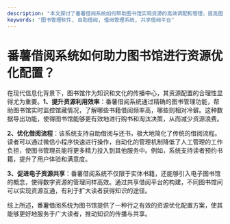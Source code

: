 ```yaml
---
description: "本文探讨了番薯借阅系统如何帮助图书馆实现资源的高效调配和管理，提高图书馆运营效率。"
keywords: "图书管理软件, 自助借阅, 借阅管理系统, 共享借阅平台"
---
```

# 番薯借阅系统如何助力图书馆进行资源优化配置？

在现代信息化背景下，图书馆作为知识和文化的传播中心，其资源配置的合理性显得尤为重要。**1、提升资源利用效率**：番薯借阅系统通过精确的图书管理功能，帮助图书馆实时监控馆藏情况，了解哪些书籍借阅频率高，哪些则相对冷僻。这种数据导出功能，使得图书馆能够更有效地进行购书和淘汰决策，从而减少资源浪费。

**2、优化借阅流程**：该系统支持自助借阅与还书，极大地简化了传统的借阅流程。读者可以通过微信小程序快速进行操作，自动化的管理机制降低了人工管理的工作负担，使图书管理员能将更多精力投入到其他服务中。例如，系统支持读者预约书籍，提升了用户体验和满意度。

**3、促进电子资源共享**：番薯借阅系统不仅限于实体书籍，还能够引入电子图书馆的概念，使得数字资源的管理同样高效。通过共享借阅平台的构建，不同图书馆间可以实现资源互通，有利于扩大读者获得知识的途径。

综上所述，番薯借阅系统为图书馆提供了一种行之有效的资源优化配置方案，使其能够更好地服务于广大读者，推动知识的传播与共享。

